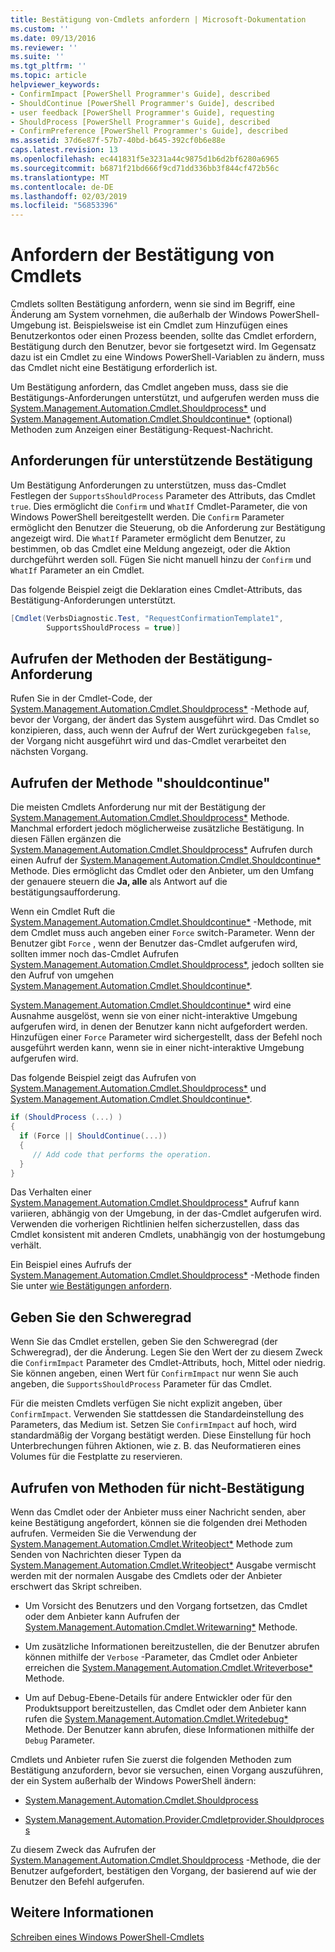 ```yaml
---
title: Bestätigung von-Cmdlets anfordern | Microsoft-Dokumentation
ms.custom: ''
ms.date: 09/13/2016
ms.reviewer: ''
ms.suite: ''
ms.tgt_pltfrm: ''
ms.topic: article
helpviewer_keywords:
- ConfirmImpact [PowerShell Programmer's Guide], described
- ShouldContinue [PowerShell Programmer's Guide], described
- user feedback [PowerShell Programmer's Guide], requesting
- ShouldProcess [PowerShell Programmer's Guide], described
- ConfirmPreference [PowerShell Programmer's Guide], described
ms.assetid: 37d6e87f-57b7-40bd-b645-392cf0b6e88e
caps.latest.revision: 13
ms.openlocfilehash: ec441831f5e3231a44c9875d1b6d2bf6280a6965
ms.sourcegitcommit: b6871f21bd666f9cd71dd336bb3f844cf472b56c
ms.translationtype: MT
ms.contentlocale: de-DE
ms.lasthandoff: 02/03/2019
ms.locfileid: "56853396"
---
```

# <a name="requesting-confirmation-from-cmdlets"></a>Anfordern der Bestätigung von Cmdlets

Cmdlets sollten Bestätigung anfordern, wenn sie sind im Begriff, eine Änderung am System vornehmen, die außerhalb der Windows PowerShell-Umgebung ist. Beispielsweise ist ein Cmdlet zum Hinzufügen eines Benutzerkontos oder einen Prozess beenden, sollte das Cmdlet erfordern, Bestätigung durch den Benutzer, bevor sie fortgesetzt wird. Im Gegensatz dazu ist ein Cmdlet zu eine Windows PowerShell-Variablen zu ändern, muss das Cmdlet nicht eine Bestätigung erforderlich ist.

Um Bestätigung anfordern, das Cmdlet angeben muss, dass sie die Bestätigungs-Anforderungen unterstützt, und aufgerufen werden muss die [System.Management.Automation.Cmdlet.Shouldprocess*](/dotnet/api/System.Management.Automation.Cmdlet.ShouldProcess) und [ System.Management.Automation.Cmdlet.Shouldcontinue*](/dotnet/api/System.Management.Automation.Cmdlet.ShouldContinue) (optional) Methoden zum Anzeigen einer Bestätigung-Request-Nachricht.

## <a name="supporting-confirmation-requests"></a>Anforderungen für unterstützende Bestätigung

Um Bestätigung Anforderungen zu unterstützen, muss das-Cmdlet Festlegen der `SupportsShouldProcess` Parameter des Attributs, das Cmdlet `true`. Dies ermöglicht die `Confirm` und `WhatIf` Cmdlet-Parameter, die von Windows PowerShell bereitgestellt werden. Die `Confirm` Parameter ermöglicht den Benutzer die Steuerung, ob die Anforderung zur Bestätigung angezeigt wird. Die `WhatIf` Parameter ermöglicht dem Benutzer, zu bestimmen, ob das Cmdlet eine Meldung angezeigt, oder die Aktion durchgeführt werden soll. Fügen Sie nicht manuell hinzu der `Confirm` und `WhatIf` Parameter an ein Cmdlet.

Das folgende Beispiel zeigt die Deklaration eines Cmdlet-Attributs, das Bestätigung-Anforderungen unterstützt.

```csharp
[Cmdlet(VerbsDiagnostic.Test, "RequestConfirmationTemplate1",
        SupportsShouldProcess = true)]
```

## <a name="calling-the-confirmation-request-methods"></a>Aufrufen der Methoden der Bestätigung-Anforderung

Rufen Sie in der Cmdlet-Code, der [System.Management.Automation.Cmdlet.Shouldprocess*](/dotnet/api/System.Management.Automation.Cmdlet.ShouldProcess) -Methode auf, bevor der Vorgang, der ändert das System ausgeführt wird. Das Cmdlet so konzipieren, dass, auch wenn der Aufruf der Wert zurückgegeben `false`, der Vorgang nicht ausgeführt wird und das-Cmdlet verarbeitet den nächsten Vorgang.

## <a name="calling-the-shouldcontinue-method"></a>Aufrufen der Methode "shouldcontinue"

Die meisten Cmdlets Anforderung nur mit der Bestätigung der [System.Management.Automation.Cmdlet.Shouldprocess*](/dotnet/api/System.Management.Automation.Cmdlet.ShouldProcess) Methode. Manchmal erfordert jedoch möglicherweise zusätzliche Bestätigung. In diesen Fällen ergänzen die [System.Management.Automation.Cmdlet.Shouldprocess*](/dotnet/api/System.Management.Automation.Cmdlet.ShouldProcess) Aufrufen durch einen Aufruf der [System.Management.Automation.Cmdlet.Shouldcontinue*](/dotnet/api/System.Management.Automation.Cmdlet.ShouldContinue) Methode. Dies ermöglicht das Cmdlet oder den Anbieter, um den Umfang der genauere steuern die **Ja, alle** als Antwort auf die bestätigungsaufforderung.

Wenn ein Cmdlet Ruft die [System.Management.Automation.Cmdlet.Shouldcontinue*](/dotnet/api/System.Management.Automation.Cmdlet.ShouldContinue) -Methode, mit dem Cmdlet muss auch angeben einer `Force` switch-Parameter. Wenn der Benutzer gibt `Force` , wenn der Benutzer das-Cmdlet aufgerufen wird, sollten immer noch das-Cmdlet Aufrufen [System.Management.Automation.Cmdlet.Shouldprocess*](/dotnet/api/System.Management.Automation.Cmdlet.ShouldProcess), jedoch sollten sie den Aufruf von umgehen [ System.Management.Automation.Cmdlet.Shouldcontinue*](/dotnet/api/System.Management.Automation.Cmdlet.ShouldContinue).

[System.Management.Automation.Cmdlet.Shouldcontinue*](/dotnet/api/System.Management.Automation.Cmdlet.ShouldContinue) wird eine Ausnahme ausgelöst, wenn sie von einer nicht-interaktive Umgebung aufgerufen wird, in denen der Benutzer kann nicht aufgefordert werden. Hinzufügen einer `Force` Parameter wird sichergestellt, dass der Befehl noch ausgeführt werden kann, wenn sie in einer nicht-interaktive Umgebung aufgerufen wird.

Das folgende Beispiel zeigt das Aufrufen von [System.Management.Automation.Cmdlet.Shouldprocess*](/dotnet/api/System.Management.Automation.Cmdlet.ShouldProcess) und [System.Management.Automation.Cmdlet.Shouldcontinue*](/dotnet/api/System.Management.Automation.Cmdlet.ShouldContinue).

```csharp
if (ShouldProcess (...) )
{
  if (Force || ShouldContinue(...))
  {
     // Add code that performs the operation.
  }
}
```

Das Verhalten einer [System.Management.Automation.Cmdlet.Shouldprocess*](/dotnet/api/System.Management.Automation.Cmdlet.ShouldProcess) Aufruf kann variieren, abhängig von der Umgebung, in der das-Cmdlet aufgerufen wird. Verwenden die vorherigen Richtlinien helfen sicherzustellen, dass das Cmdlet konsistent mit anderen Cmdlets, unabhängig von der hostumgebung verhält.

Ein Beispiel eines Aufrufs der [System.Management.Automation.Cmdlet.Shouldprocess*](/dotnet/api/System.Management.Automation.Cmdlet.ShouldProcess) -Methode finden Sie unter [wie Bestätigungen anfordern](./how-to-request-confirmations.md).

## <a name="specify-the-impact-level"></a>Geben Sie den Schweregrad

Wenn Sie das Cmdlet erstellen, geben Sie den Schweregrad (der Schweregrad), der die Änderung. Legen Sie den Wert der zu diesem Zweck die `ConfirmImpact` Parameter des Cmdlet-Attributs, hoch, Mittel oder niedrig. Sie können angeben, einen Wert für `ConfirmImpact` nur wenn Sie auch angeben, die `SupportsShouldProcess` Parameter für das Cmdlet.

Für die meisten Cmdlets verfügen Sie nicht explizit angeben, über `ConfirmImpact`.  Verwenden Sie stattdessen die Standardeinstellung des Parameters, das Medium ist. Setzen Sie `ConfirmImpact` auf hoch, wird standardmäßig der Vorgang bestätigt werden. Diese Einstellung für hoch Unterbrechungen führen Aktionen, wie z. B. das Neuformatieren eines Volumes für die Festplatte zu reservieren.

## <a name="calling-non-confirmation-methods"></a>Aufrufen von Methoden für nicht-Bestätigung

Wenn das Cmdlet oder der Anbieter muss einer Nachricht senden, aber keine Bestätigung angefordert, können sie die folgenden drei Methoden aufrufen. Vermeiden Sie die Verwendung der [System.Management.Automation.Cmdlet.Writeobject*](/dotnet/api/System.Management.Automation.Cmdlet.WriteObject) Methode zum Senden von Nachrichten dieser Typen da [System.Management.Automation.Cmdlet.Writeobject*](/dotnet/api/System.Management.Automation.Cmdlet.WriteObject) Ausgabe vermischt werden mit der normalen Ausgabe des Cmdlets oder der Anbieter erschwert das Skript schreiben.

- Um Vorsicht des Benutzers und den Vorgang fortsetzen, das Cmdlet oder dem Anbieter kann Aufrufen der [System.Management.Automation.Cmdlet.Writewarning*](/dotnet/api/System.Management.Automation.Cmdlet.WriteWarning) Methode.

- Um zusätzliche Informationen bereitzustellen, die der Benutzer abrufen können mithilfe der `Verbose` -Parameter, das Cmdlet oder Anbieter erreichen die [System.Management.Automation.Cmdlet.Writeverbose*](/dotnet/api/System.Management.Automation.Cmdlet.WriteVerbose) Methode.

- Um auf Debug-Ebene-Details für andere Entwickler oder für den Produktsupport bereitzustellen, das Cmdlet oder dem Anbieter kann rufen die [System.Management.Automation.Cmdlet.Writedebug*](/dotnet/api/System.Management.Automation.Cmdlet.WriteDebug) Methode. Der Benutzer kann abrufen, diese Informationen mithilfe der `Debug` Parameter.

Cmdlets und Anbieter rufen Sie zuerst die folgenden Methoden zum Bestätigung anzufordern, bevor sie versuchen, einen Vorgang auszuführen, der ein System außerhalb der Windows PowerShell ändern:

- [System.Management.Automation.Cmdlet.Shouldprocess](/dotnet/api/System.Management.Automation.Cmdlet.ShouldProcess)

- [System.Management.Automation.Provider.Cmdletprovider.Shouldprocess](/dotnet/api/System.Management.Automation.Provider.CmdletProvider.ShouldProcess)

Zu diesem Zweck das Aufrufen der [System.Management.Automation.Cmdlet.Shouldprocess](/dotnet/api/System.Management.Automation.Cmdlet.ShouldProcess) -Methode, die der Benutzer aufgefordert, bestätigen den Vorgang, der basierend auf wie der Benutzer den Befehl aufgerufen.

## <a name="see-also"></a>Weitere Informationen

[Schreiben eines Windows PowerShell-Cmdlets](./writing-a-windows-powershell-cmdlet.md)
